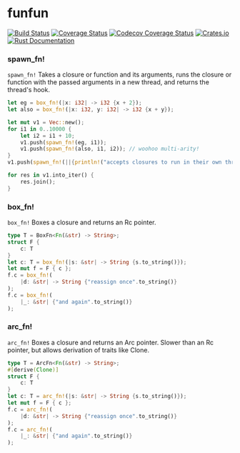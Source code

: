 # funfun

[![Build Status](https://travis-ci.org/DominicBurkart/funfun.svg?branch=master)](https://travis-ci.org/DominicBurkart/funfun)
[![Coverage Status](https://coveralls.io/repos/github/DominicBurkart/funfun/badge.svg?branch=master)](https://coveralls.io/github/DominicBurkart/funfun?branch=master)
[![Codecov Coverage Status](https://codecov.io/gh/DominicBurkart/funfun/branch/master/graphs/badge.svg)](https://codecov.io/gh/DominicBurkart/funfun)
[![Crates.io](https://img.shields.io/crates/v/funfun.svg)](https://crates.io/crates/funfun)
[![Rust Documentation](https://docs.rs/funfun/badge.svg)](https://docs.rs/funfun)


### spawn_fn!
```spawn_fn!``` Takes a closure or function and its arguments, runs the
closure or function with the passed arguments in a new thread, and
returns the thread's hook.

``` rust
let eg = box_fn!(|x: i32| -> i32 {x + 2});
let also = box_fn!(|x: i32, y: i32| -> i32 {x + y});

let mut v1 = Vec::new();
for i1 in 0..10000 {
    let i2 = i1 + 10;
    v1.push(spawn_fn!(eg, i1));
    v1.push(spawn_fn!(also, i1, i2)); // woohoo multi-arity!
}
v1.push(spawn_fn!(||{println!("accepts closures to run in their own thread!"); 1}));

for res in v1.into_iter() {
    res.join();
}
```

### box_fn!
```box_fn!``` Boxes a closure and returns an Rc pointer.
``` rust
type T = BoxFn<Fn(&str) -> String>;
struct F {
    c: T
}
let c: T = box_fn!(|s: &str| -> String {s.to_string()});
let mut f = F { c };
f.c = box_fn!(
    |d: &str| -> String {"reassign once".to_string()}
);
f.c = box_fn!(
    |_: &str| {"and again".to_string()}
);
```

### arc_fn!
```arc_fn!``` Boxes a closure and returns an Arc pointer. Slower than
an Rc pointer, but allows derivation of traits like Clone.
``` rust
type T = ArcFn<Fn(&str) -> String>;
#[derive(Clone)]
struct F {
    c: T
}
let c: T = arc_fn!(|s: &str| -> String {s.to_string()});
let mut f = F { c };
f.c = arc_fn!(
    |d: &str| -> String {"reassign once".to_string()}
);
f.c = arc_fn!(
    |_: &str| {"and again".to_string()}
);
```